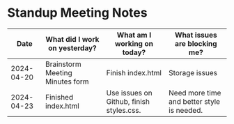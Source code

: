 # Standup Meeting Notes

| Date       | What did I work on yesterday?   | What am I working on today?                | What issues are blocking me?               |
|------------|---------------------------------|--------------------------------------------|--------------------------------------------|
| 2024-04-20 | Brainstorm Meeting Minutes form | Finish index.html                          | Storage issues                             |
| 2024-04-23 | Finished index.html             | Use issues on Github, finish styles.css.   | Need more time and better style is needed. |
